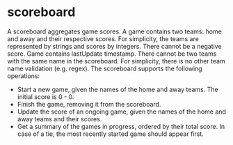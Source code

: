 # scoreboard

A scoreboard aggregates game scores.
A game contains two teams: home and away and their respective scores.
For simplicity, the teams are represented by strings and scores by integers. There cannot be a negative score.
Game contains lastUpdate timestamp.
There cannot be two teams with the same name in the scoreboard. For simplicity, there is no other team name validation (e.g. regex).
The scoreboard supports the following operations:
- Start a new game, given the names of the home and away teams. The initial score is 0 - 0.
- Finish the game, removing it from the scoreboard.
- Update the score of an ongoing game, given the names of the home and away teams and their scores.
- Get a summary of the games in progress, ordered by their total score. In case of a tie, the most recently started game should appear first.